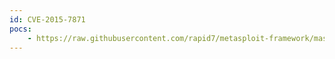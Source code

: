```yaml
---
id: CVE-2015-7871
pocs:
    - https://raw.githubusercontent.com/rapid7/metasploit-framework/master/modules/auxiliary/scanner/ntp/ntp_nak_to_the_future.rb
---
```

